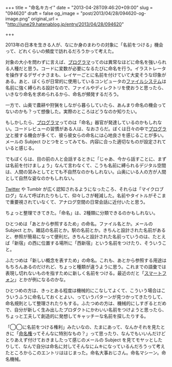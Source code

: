 +++
title = "命名キカイ"
date = "2013-04-28T09:46:20+09:00"
slug = "094620"
draft = false
og_image = "post/2013/04/28/094620-og-image.png"
original_url = "http://june29.hatenablog.jp/entry/2013/04/28/094620"

+++

<p>2013年の日本を生きる人が、なにか身のまわりの対象に「名前をつける」機会って、どれくらいの頻度で訪れるだろうかって考えた。</p>
<p>対象の大小を問わずに言えば、<a class="keyword" href="http://d.hatena.ne.jp/keyword/%A5%D7%A5%ED%A5%B0%A5%E9%A5%DE">プログラマ</a>ってのは異常なほどに命名を強いられる人種だと思う。コードに変数が必要になるたびに命名を行う。イラストレータを操作するデザイナさまも、レイヤーごとに名前を付けていて大変そうな印象がある。あと、ぼくらが日常的に使用しているコンピュータの<a class="keyword" href="http://d.hatena.ne.jp/keyword/%A5%D5%A5%A1%A5%A4%A5%EB%A5%B7%A5%B9%A5%C6%A5%E0">ファイルシステム</a>は名前に強く縛られる設計なので、ファイルやディレクトリを使おうと思ったら、いきなり命名を求められるから、命名が頻発するだろう。</p>
<p>一方で、山奥で農耕や狩猟をしながら暮らしていたら、あんまり命名の機会ってないのかも？って想像した。実際のところはどうなのか知りたい。</p>
<p>もしかしたら、<a class="keyword" href="http://d.hatena.ne.jp/keyword/%A5%D7%A5%ED%A5%B0%A5%E9%A5%DE">プログラマ</a>ってのは「命名」器官が発達しているのかもしれない。コードレビューの習慣がある人は、なおさらだ。ぼくは日々の中で<a class="keyword" href="http://d.hatena.ne.jp/keyword/%A5%D7%A5%ED%A5%B0%A5%E9%A5%DE">プログラマ</a>と接する機会が多くて、彼ら彼女らの命名には心地良さを感じることが多い。メールの Subject ひとつをとってみても、内容に合った適切なものが設定されていると感じる。</p>
<p>でもぼくらは、目の前の人と会話するときに「じゃあ、今から話すことに、まずは名前を付けましょう」なんて言わなくて、こうも名前に縛られるデジタル空間は、人間の営みとしてとても不自然なのかもしれない。山奥にいる人の方が人間として自然な姿なのかもしれない。</p>
<p><a class="keyword" href="http://d.hatena.ne.jp/keyword/Twitter">Twitter</a> や Tumblr が広く認知されるようになったころ、それらは「マイクロブログ」なんて呼ばれたりもして、仰々しさが軽減した。名前やタイトルがそこまで重要視されていなくて、アナログ空間の日常会話に近付いたと思う。</p>
<p>ちょっと整理できてきた。「命名」は、2種類に分類できるのかもしれない。</p>
<p>ひとつめは「あとから参照するため」の命名。ファイル名とか。メールの Subject とか。雑誌の名前とか。駅の名前とか。きちんと設計された名前があると、参照が簡易になって便利だ。きちんと設計された名前っていうのは、たとえば「新宿」の西に位置する場所に「西新宿」という名前をつけたり、そういうこと。</p>
<p>ふたつめは「新しい概念を表すため」の命名。これも、あとから参照する用途はもちろんあるのだけれど、ちょっと種類が違うように思う。これまでの語彙では表現し切れないものを指すために新しく名前をつける。最近のだと「<a class="keyword" href="http://d.hatena.ne.jp/keyword/%A5%B9%A5%DE%A1%BC%A5%C8%A5%D5%A5%A9%A5%F3">スマートフォン</a>」とかが例になるのかな。</p>
<p>ひとつめの方は、きっとある程度は機械的にこなしてよくて、こういう場合はこういうふうに命名しておくとよい、っていうパターンが見つかってきたりして、命名規則として整理されたりもする。ふたつめの方は、機械的にしすぎるとだめで、自分が新しく生み出したプロダクトにかわいい名前をつけようと思ったら、ちょっと工夫して創造的に発想してキャッチーな名前を探したりする。</p>
<p>「◯◯に名前をつける権利」みたいなの、たまにあって、なんかそれを見たときに「<a class="keyword" href="http://d.hatena.ne.jp/keyword/%CC%BF%CC%BE%B8%A2">命名権</a>ってそんなに特別なもの？」って思ったり、なんでもいいんだけどとりあえず付けておきましたって感じのメールの Subject を見てモヤッとしたりして、なんで自分は命名に対してそんなにムキになっているんだろうって考えたところからこのエントリははじまった。命名大事おじさん。命名マシーン。命名機械。</p>